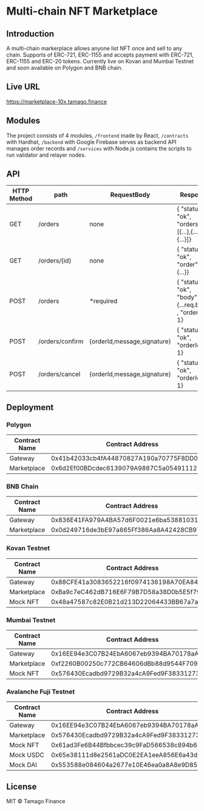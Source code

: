 # Multi-chain NFT Marketplace

## Introduction

A multi-chain markerplace allows anyone list NFT once and sell to any chain. Supports of ERC-721, ERC-1155 and accepts payment with ERC-721, ERC-1155 and ERC-20 tokens. Currently live on Kovan and Mumbai Testnet and soon available on Polygon and BNB chain.

## Live URL

https://marketplace-10x.tamago.finance

## Modules

The project consists of 4 modules, `/frontend` made by React, `/contracts` with Hardhat, `/backend` with Google Firebase serves as backend API manages order records and `/services` with Node.js contains the scripts to run validator and relayer nodes.



## API

| HTTP Method | path            | RequestBody                 | Response                                                |
| ----------- | --------------- | --------------------------- | ------------------------------------------------------- |
| GET         | /orders         | none                        | { "status": "ok", "orders": [{...},{...},{...}]}        |
| GET         | /orders/{id}    | none                        | { "status": "ok", "order": {...}}                       |
| POST        | /orders         | \*required                  | { "status": "ok", "body": {...req.body} , "orderId": 1} |
| POST        | /orders/confirm | {orderId,message,signature} | { "status": "ok", "orderId": 1}                         |
| POST        | /orders/cancel  | {orderId,message,signature} | { "status": "ok", "orderId": 1}                         |


## Deployment

### Polygon

Contract Name | Contract Address 
--- | --- 
Gateway | 0x41b42033cb4fA44870827A190a70775F8DD0586F
Marketplace | 0x6d2Ef00BDcdec6139079A9887C5a0549111215Ea

### BNB Chain

Contract Name | Contract Address 
--- | --- 
Gateway | 0x836E41FA979A4BA57d6F0021e6ba5388103153f9
Marketplace | 0x0d249716de3bE97a865Ff386Aa8A42428CB97347 

### Kovan Testnet

Contract Name | Contract Address 
--- | --- 
Gateway | 0x88CFE41a3083652216f0974136198A70EA847261
Marketplace | 0xBa9c7eC462dB716E6F79B7D58a38D0b5E5f79141
Mock NFT | 0x48a47587c82E0B21d213D22064433BB67a7a7171

### Mumbai Testnet

Contract Name | Contract Address 
--- | --- 
Gateway | 0x16EE94e3C07B24EbA6067eb9394BA70178aAc4c0
Marketplace | 0xf2260B00250c772CB64606dBb88d9544F709308C
Mock NFT | 0x576430Ecadbd9729B32a4cA9Fed9F38331273924

### Avalanche Fuji Testnet

Contract Name | Contract Address 
--- | --- 
Gateway | 0x16EE94e3C07B24EbA6067eb9394BA70178aAc4c0
Marketplace | 0x576430Ecadbd9729B32a4cA9Fed9F38331273924
Mock NFT | 0x61ad3Fe6B44Bfbbcec39c9FaD566538c894b6471
Mock USDC | 0x65e38111d8e2561aDC0E2EA1eeA856E6a43dC892
Mock DAI | 0x553588e084604a2677e10E46ea0a8A8e9D859146


## License

MIT © Tamago Finance
